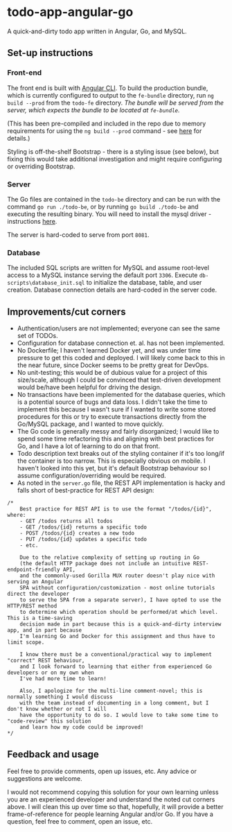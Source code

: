 # todo-app-angular-go
A quick-and-dirty todo app written in Angular, Go, and MySQL.

## Set-up instructions

### Front-end

The front end is built with [Angular CLI](https://cli.angular.io/). To build the production bundle, which is currently configured to output to the `fe-bundle` directory, run `ng build --prod` from the `todo-fe` directory. *The bundle will be served from the server, which expects the bundle to be located at `fe-bundle`.* 

(This has been pre-compiled and included in the repo due to memory requirements for using the `ng build --prod` command - see [here](https://github.com/angular/angular-cli/issues/10529) for details.)

Styling is off-the-shelf Bootstrap - there is a styling issue (see below), but fixing this would take additional investigation and might require configuring or overriding Bootstrap.

### Server

The Go files are contained in the `todo-be` directory and can be run with the command `go run ./todo-be`, or by running `go build ./todo-be` and executing the resulting binary. You will need to install the mysql driver - instructions [here](https://github.com/Go-SQL-Driver/MySQL/). 

The server is hard-coded to serve from port `8081`.

### Database

The included SQL scripts are written for MySQL and assume root-level access to a MySQL instance serving the default port `3306`. Execute `db-scripts\database_init.sql` to initialize the database, table, and user creation. Database connection details are hard-coded in the server code.

## Improvements/cut corners

- Authentication/users are not implemented; everyone can see the same set of TODOs.
- Configuration for database connection et. al. has not been implemented.
- No Dockerfile; I haven't learned Docker yet, and was under time pressure to get this coded and deployed. I will likely come back to this in the near future, since Docker seems to be pretty great for DevOps.
- No unit-testing; this would be of dubious value for a project of this size/scale, although I could be convinced that test-driven development would be/have been helpful for driving the design.
- No transactions have been implemented for the database queries, which is a potential source of bugs and data loss. I didn't take the time to implement this because I wasn't sure if I wanted to write some stored procedures for this or try to execute transactions directly from the Go/MySQL package, and I wanted to move quickly. 
- The Go code is generally messy and fairly disorganized; I would like to spend some time refactoring this and aligning with best practices for Go, and I have a lot of learning to do on that front.
- Todo description text breaks out of the styling container if it's too long/if the container is too narrow. This is especially obvious on mobile. I haven't looked into this yet, but it's default Bootstrap behaviour so I assume configuration/overriding would be required.
- As noted in the `server.go` file, the REST API implementation is hacky and falls short of best-practice for REST API design:
``` golang
/*
	Best practice for REST API is to use the format "/todos/{id}", where:
	- GET /todos returns all todos
	- GET /todos/{id} returns a specific todo
	- POST /todos/{id} creates a new todo
	- PUT /todos/{id} updates a specific todo
	- etc.

	Due to the relative complexity of setting up routing in Go
	(the default HTTP package does not include an intuitive REST-endpoint-friendly API,
	and the commonly-used Gorilla MUX router doesn't play nice with serving an Angular
	SPA without configuration/customization - most online tutorials direct the developer
	to serve the SPA from a separate server), I have opted to use the HTTP/REST method
	to determine which operation should be performed/at which level. This is a time-saving
	decision made in part because this is a quick-and-dirty interview app, and in part because
	I'm learning Go and Docker for this assignment and thus have to limit scope.

	I know there must be a conventional/practical way to implement "correct" REST behaviour,
	and I look forward to learning that either from experienced Go developers or on my own when
	I've had more time to learn!

	Also, I apologize for the multi-line comment-novel; this is normally something I would discuss
	with the team instead of documenting in a long comment, but I don't know whether or not I will
	have the opportunity to do so. I would love	to take some time to "code-review" this solution
	and learn how my code could be improved!
*/
```

## Feedback and usage

Feel free to provide comments, open up issues, etc. Any advice or suggestions are welcome. 

I would not recommend copying this solution for your own learning unless you are an experienced developer and understand the noted cut corners above. I will clean this up over time so that, hopefully, it will provide a better frame-of-reference for people learning Angular and/or Go. If you have a question, feel free to comment, open an issue, etc.

